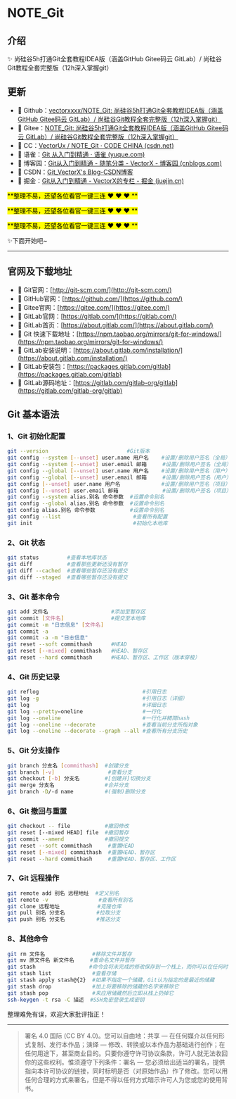 # NOTE_Git

## 介绍

:sparkles: 尚硅谷5h打通Git全套教程IDEA版（涵盖GitHub Gitee码云 GitLab）/ 尚硅谷Git教程全套完整版（12h深入掌握git）



## 更新

- :link: Github：[vectorxxxx/NOTE_Git: 尚硅谷5h打通Git全套教程IDEA版（涵盖GitHub Gitee码云 GitLab）/ 尚硅谷Git教程全套完整版（12h深入掌握git）](https://github.com/vectorxxxx/NOTE_Git)
- :link: Gitee：[NOTE_Git: 尚硅谷5h打通Git全套教程IDEA版（涵盖GitHub Gitee码云 GitLab）/ 尚硅谷Git教程全套完整版（12h深入掌握git）](https://gitee.com/vectorx/NOTE_Git)
- :link: CC：[VectorUx / NOTE_Git · CODE CHINA (csdn.net)](https://codechina.csdn.net/qq_35925558/NOTE_Git)
- :link: 语雀：[Git 从入门到精通 · 语雀 (yuque.com)](https://www.yuque.com/u21195183/noi9ey)
- :link: 博客园：[Git从入门到精通 - 随笔分类 - VectorX - 博客园 (cnblogs.com)](https://www.cnblogs.com/vectorx/category/2033604.html)
- :link: CSDN：[Git_VectorX's Blog-CSDN博客](https://blog.csdn.net/qq_35925558/category_11368762.html)
- :link: 掘金：[Git从入门到精通 - VectorX的专栏 - 掘金 (juejin.cn)](https://juejin.cn/column/7009597655873486855)

<mark>**整理不易，还望各位看官一键三连 :heart: :heart: :heart: **</mark>

<mark>**整理不易，还望各位看官一键三连 :heart: :heart: :heart: **</mark>

<mark>**整理不易，还望各位看官一键三连 :heart: :heart: :heart: **</mark>

:sparkles:下面开始吧~

---



## 官网及下载地址

- :link: Git官网：[http://git-scm.com/](http://git-scm.com/)
- :link: GitHub官网：[https://github.com/](https://github.com/)
- :link: Gitee官网：[https://gitee.com/](https://gitee.com/)
- :link: GitLab官网：[https://gitlab.com/](https://gitlab.com/)
- :link: GitLab首页：[https://about.gitlab.com/](https://about.gitlab.com/)
- :link: Git 快速下载地址：[https://npm.taobao.org/mirrors/git-for-windows/](https://npm.taobao.org/mirrors/git-for-windows/)
- :link: GitLab安装说明：[https://about.gitlab.com/installation/](https://about.gitlab.com/installation/)
- :link: GitLab安装包：[https://packages.gitlab.com/gitlab](https://packages.gitlab.com/gitlab)
- :link: GitLab源码地址：[https://gitlab.com/gitlab-org/gitlab](https://gitlab.com/gitlab-org/gitlab)



## Git 基本语法

### 1、Git 初始化配置

```bash
git --version  					      #Git版本
git config --system [--unset] user.name 用户名    #设置/删除用户签名（全局）
git config --system [--unset] user.email 邮箱     #设置/删除用户签名（全局） 
git config --global [--unset] user.name 用户名    #设置/删除用户签名（用户）
git config --global [--unset] user.email 邮箱     #设置/删除用户签名（用户）
git config [--unset] user.name 用户名             #设置/删除用户签名（项目）
git config [--unset] user.email 邮箱              #设置/删除用户签名（项目）
git config --system alias.别名 命令参数  #设置命令别名
git config --global alias.别名 命令参数  #设置命令别名
git config alias.别名 命令参数           #设置命令别名
git config --list                       #查看所有配置
git init                                #初始化本地库
```

### 2、Git 状态

```bash
git status         #查看本地库状态
git diff           #查看那些更新还没有暂存
git diff --cached  #查看哪些暂存还没有提交
git diff --staged  #查看哪些暂存还没有提交
```

### 3、Git 基本命令

```bash
git add 文件名                    #添加至暂存区
git commit [文件名]               #提交至本地库
git commit -m "日志信息" [文件名]
git commit -a
git commit -a -m "日志信息"
git reset --soft commithash      #HEAD
git reset [--mixed] commithash   #HEAD、暂存区
git reset --hard commithash      #HEAD、暂存区、工作区（版本穿梭）
```

### 4、Git 历史记录

```bash
git reflog                                 #引用日志
git log -g                                 #引用日志（详细）
git log                                    #详细日志
git log --pretty=oneline                   #一行化
git log --oneline                          #一行化并精简hash
git log --oneline --decorate               #查看当前分支所指对象
git log --oneline --decorate --graph --all #查看所有分支历史
```

### 5、Git 分支操作

```bash
git branch 分支名 [commithash]  #创建分支
git branch [-v]                 #查看分支
git checkout [-b] 分支名        #[创建并]切换分支
git merge 分支名                #合并分支
git branch -D/-d name          #(强制)删除分支
```

### 6、Git 撤回与重置

```bash
git checkout -- file           #撤回修改
git reset [--mixed HEAD] file  #撤回暂存
git commit --amend             #撤回提交
git reset --soft commithash     #重置HEAD
git reset [--mixed] commithash  #重置HEAD、暂存区
git reset --hard commithash     #重置HEAD、暂存区、工作区
```

### 7、Git 远程操作

```bash
git remote add 别名 远程地址  #定义别名
git remote -v                #查看所有别名
git clone 远程地址            #克隆仓库
git pull 别名 分支名          #拉取分支
git push 别名 分支名          #推送分支
```

### 8、其他命令

```bash
git rm 文件名               #移除文件并暂存
git mv 原文件名 新文件名     #重命名文件并暂存
git stash  				  #命令会将未完成的修改保存到一个栈上，而你可以在任何时候重新应用这些改动(git stash apply) 
git stash list             #查看存储
git stash apply stash@{2}  #如果不指定一个储藏，Git认为指定的是最近的储藏
git stash drop             #加上将要移除的储藏的名字来移除它
git stash pop              #来应用储藏然后立即从栈上扔掉它
ssh-keygen -t rsa -C 描述  #SSH免密登录生成密钥
```



整理难免有误，欢迎大家批评指正！

---

> 署名 4.0 国际 (CC BY 4.0)。您可以自由地：共享 — 在任何媒介以任何形式复制、发行本作品；演绎 — 修改、转换或以本作品为基础进行创作；在任何用途下，甚至商业目的。只要你遵守许可协议条款，许可人就无法收回你的这些权利。惟须遵守下列条件：署名 — 您必须给出适当的署名，提供指向本许可协议的链接，同时标明是否（对原始作品）作了修改。您可以用任何合理的方式来署名，但是不得以任何方式暗示许可人为您或您的使用背书。
